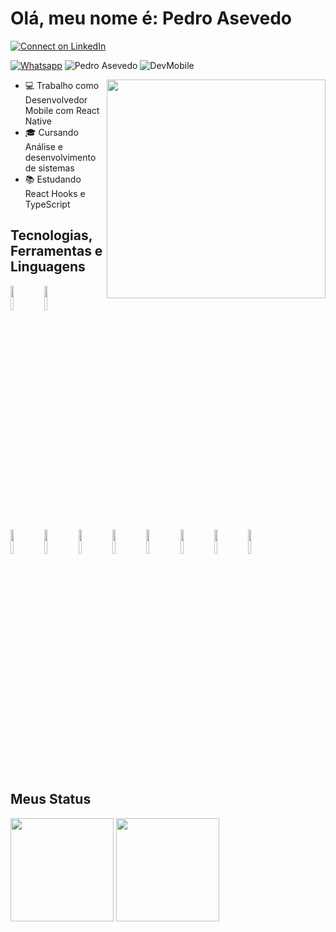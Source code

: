 # Olá, meu nome é: Pedro Asevedo

[![Connect on LinkedIn](https://img.shields.io/badge/--linkedin?label=LinkedIn&logo=LinkedIn&style=social)](https://www.linkedin.com/in/pedro-asevedo-065a61201/)

[![Whatsapp](https://img.shields.io/badge/--linkedin?label=Whatsapp&logo=Whatsapp&style=social)](https://api.whatsapp.com/send?phone=5585987895918&text=&source=&data=&app_absent=) <img src="https://komarev.com/ghpvc/?username=pedroasevedo&label=Profile%20views&color=0e75b6&style=social" alt="Pedro Asevedo" />
![DevMobile](https://img.shields.io/badge/Desenvolvedor-Mobile-orange)

<img align="right" src="https://raw.githubusercontent.com/MicaelliMedeiros/micaellimedeiros/master/image/computer-illustration.png" width="350"/>

- 💻 Trabalho como Desenvolvedor Mobile com React Native
- :mortar_board: Cursando Análise e desenvolvimento de sistemas
- 📚 Estudando React Hooks e TypeScript
 
## Tecnologias, Ferramentas e Linguagens

<code><img width="10%" src="https://www.vectorlogo.zone/logos/visualstudio_code/visualstudio_code-ar21.svg"></code>
<code><img width="10%" src="https://www.vectorlogo.zone/logos/git-scm/git-scm-ar21.svg"></code>
<code><img width="10%" src="https://www.vectorlogo.zone/logos/github/github-ar21.svg"></code>
<code><img width="10%" src="https://www.vectorlogo.zone/logos/linux/linux-ar21.svg"></code>
<code><img width="10%" src="https://www.vectorlogo.zone/logos/android/android-ar21.svg"></code>
<code><img width="10%" src="https://www.vectorlogo.zone/logos/java/java-ar21.svg"></code>
<code><img width="10%" src="https://www.vectorlogo.zone/logos/w3_html5/w3_html5-ar21.svg"></code>
<code><img width="10%" src="https://www.vectorlogo.zone/logos/w3_css/w3_css-ar21.svg"></code>
<code><img width="10%" src="https://www.vectorlogo.zone/logos/javascript/javascript-ar21.svg"></code>
<code><img width="10%" src="https://www.vectorlogo.zone/logos/reactjs/reactjs-ar21.svg"></code> 

## Meus Status
<div align="left">
<img height="165em" src="https://github-readme-stats.vercel.app/api/top-langs/?username=objpedro&exclude_repo=KNN-Image-Classification&show_icons=true&hide_border=true&layout=compact&langs_count=8&theme=tokyonight"/>	
<img height="165em" src="https://github-readme-stats.vercel.app/api?username=objpedro&show_icons=true&hide_border=true&count_private=true&include_all_commits=true&theme=tokyonight" />
</div><br>

<!--
![Snake animation](https://github.com/wellingtoncarneirobarbosa/wellingtoncarneirobarbosa/blob/output/github-contribution-grid-snake.svg)

<p align="center">
 Quantidade de visitas no meu perfil desde: 20/09/2021 🕵️ <br></p>
<p align="center"> 
   <img alingn="center" src="https://profile-counter.glitch.me/objpedro/count.svg" /></p>
<p align="center">
Obrigado e volte sempre 😄
</p>
-->
